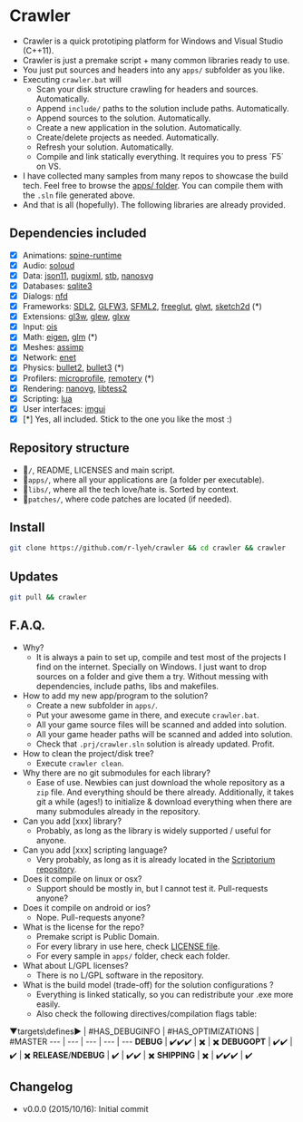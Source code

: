 ﻿﻿Crawler
=======

- Crawler is a quick prototiping platform for Windows and Visual Studio (C++11).
- Crawler is just a premake script + many common libraries ready to use.
- You just put sources and headers into any `apps/` subfolder as you like.
- Executing `crawler.bat` will
  - Scan your disk structure crawling for headers and sources. Automatically.
  - Append `include/` paths to the solution include paths. Automatically.
  - Append sources to the solution. Automatically.
  - Create a new application in the solution.  Automatically.
  - Create/delete projects as needed. Automatically.
  - Refresh your solution. Automatically.
  - Compile and link statically everything. It requires you to press ´F5´ on VS.
- I have collected many samples from many repos to showcase the build tech. Feel free to browse the [apps/ folder](apps). You can compile them with the `.sln` file generated above. 
- And that is all (hopefully). The following libraries are already provided.

## Dependencies included
- [x] Animations: [spine-runtime](http://es.esotericsoftware.com/)
- [x] Audio: [soloud](http://soloud-audio.com/)
- [x] Data: [json11](https://github.com/dropbox/json11), [pugixml](http://pugixml.org/), [stb](https://github.com/nothings/stb), [nanosvg](https://github.com/memononen/nanosvg)
- [x] Databases: [sqlite3](https://www.sqlite.org/)
- [x] Dialogs: [nfd](https://github.com/mlabbe/nativefiledialog)
- [x] Frameworks: [SDL2](https://www.libsdl.org/), [GLFW3](http://www.glfw.org/), [SFML2](http://www.sfml-dev.org/), [freeglut](http://freeglut.sourceforge.net/), [glwt](https://github.com/rikusalminen/glwt), [sketch2d](https://github.com/island-org/island/blob/master/examples/01-processing/sketch2d.h) (*)
- [x] Extensions: [gl3w](https://github.com/skaslev/gl3w), [glew](http://glew.sourceforge.net/), [glxw](https://github.com/rikusalminen/glxw)
- [x] Input: [ois](http://sourceforge.net/projects/wgois/)
- [x] Math: [eigen](http://eigen.tuxfamily.org/), [glm](http://glm.g-truc.net/0.9.7/index.html) (*)
- [x] Meshes: [assimp](http://assimp.sourceforge.net/)
- [x] Network: [enet](http://enet.bespin.org/)
- [x] Physics: [bullet2](https://github.com/bulletphysics/bullet3), [bullet3](https://github.com/bulletphysics/bullet3) (*)
- [x] Profilers: [microprofile](https://bitbucket.org/jonasmeyer/microprofile), [remotery](https://github.com/Celtoys/Remotery) (*)
- [x] Rendering: [nanovg](https://github.com/memononen/nanovg), [libtess2]()
- [x] Scripting: [lua](http://www.lua.org/)
- [x] User interfaces: [imgui](https://github.com/ocornut/imgui)
- [x] [*] Yes, all included. Stick to the one you like the most :)

## Repository structure
- :open_file_folder:`/`, README, LICENSES and main script.
- :open_file_folder:`apps/`, where all your applications are (a folder per executable).
- :open_file_folder:`libs/`, where all the tech love/hate is. Sorted by context.
- :open_file_folder:`patches/`, where code patches are located (if needed).

## Install
```bash
git clone https://github.com/r-lyeh/crawler && cd crawler && crawler
```

## Updates
```bash
git pull && crawler
```

## F.A.Q.
- Why?
  - It is always a pain to set up, compile and test most of the projects I find on the internet. Specially on Windows. I just want to drop sources on a folder and give them a try. Without messing with dependencies, include paths, libs and makefiles.
- How to add my new app/program to the solution?
  - Create a new subfolder in `apps/`.
  - Put your awesome game in there, and execute `crawler.bat`.
  - All your game source files will be scanned and added into solution.
  - All your game header paths will be scanned and added into solution.
  - Check that `.prj/crawler.sln` solution is already updated. Profit.
- How to clean the project/disk tree?
  - Execute `crawler clean`.
- Why there are no git submodules for each library?
  - Ease of use. Newbies can just download the whole repository as a `zip` file. And everything should be there already. Additionally, it takes git a while (ages!) to initialize & download everything when there are many submodules already in the repository.
- Can you add [xxx] library?
  - Probably, as long as the library is widely supported / useful for anyone.
- Can you add [xxx] scripting language?
  - Very probably, as long as it is already located in the [Scriptorium repository](https://github.com/r-lyeh/Scriptorium).
- Does it compile on linux or osx?
  - Support should be mostly in, but I cannot test it. Pull-requests anyone?
- Does it compile on android or ios?
  - Nope. Pull-requests anyone?
- What is the license for the repo?
  - Premake script is Public Domain. 
  - For every library in use here, check [LICENSE file](LICENSE).
  - For every sample in `apps/` folder, check each folder.
- What about L/GPL licenses?
  - There is no L/GPL software in the repository.
- What is the build model (trade-off) for the solution configurations ?
  - Everything is linked statically, so you can redistribute your .exe more easily. 
  - Also check the following directives/compilation flags table:


▼targets\defines▶ | #HAS_DEBUGINFO | #HAS_OPTIMIZATIONS | #MASTER
--- | --- | --- | --- | ---
**DEBUG** | :heavy_check_mark::heavy_check_mark::heavy_check_mark: | :heavy_multiplication_x: | :heavy_multiplication_x:
**DEBUGOPT** | :heavy_check_mark::heavy_check_mark: | :heavy_check_mark: | :heavy_multiplication_x:
**RELEASE**/**NDEBUG** | :heavy_check_mark: | :heavy_check_mark::heavy_check_mark: | :heavy_multiplication_x: 
**SHIPPING** | :heavy_multiplication_x: | :heavy_check_mark::heavy_check_mark::heavy_check_mark: | :heavy_check_mark:


## Changelog
- v0.0.0 (2015/10/16): Initial commit
